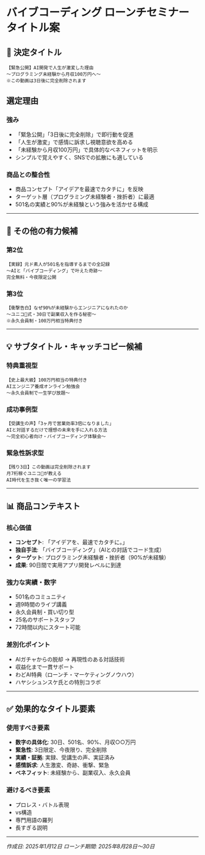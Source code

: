 # バイブコーディング ローンチセミナータイトル案

## 📌 決定タイトル

```
【緊急公開】AI開発で人生が激変した理由
〜プログラミング未経験から月収100万円へ〜
※この動画は3日後に完全削除されます
```

## 選定理由

### **強み**
- 「緊急公開」「3日後に完全削除」で即行動を促進
- 「人生が激変」で感情に訴求し視聴意欲を高める
- 「未経験から月収100万円」で具体的なベネフィットを明示
- シンプルで覚えやすく、SNSでの拡散にも適している

### **商品との整合性**
- 商品コンセプト「アイデアを最速でカタチに」を反映
- ターゲット層（プログラミング未経験者・挫折者）に最適
- 501名の実績と90%が未経験という強みを活かせる構成

---

## 🎯 その他の有力候補

### 第2位
```
【実録】元ド素人が501名を指導するまでの全記録
〜AIと「バイブコーディング」で叶えた奇跡〜
完全無料・今夜限定公開
```

### 第3位
```
【衝撃告白】なぜ90%が未経験からエンジニアになれたのか
〜ユニコ🦄式・30日で副業収入を作る秘密〜
※永久会員制・100万円相当特典付き
```

---

## 💡 サブタイトル・キャッチコピー候補

### 特典重視型
```
【史上最大級】100万円相当の特典付き
AIエンジニア養成オンライン勉強会
〜永久会員制で一生学び放題〜
```

### 成功事例型
```
【受講生の声】「3ヶ月で営業効率3倍になりました」
AIと対話するだけで理想の未来を手に入れる方法
〜完全初心者向け・バイブコーディング体験会〜
```

### 緊急性訴求型
```
【残り3日】この動画は完全削除されます
月7桁稼ぐユニコ🦄が教える
AI時代を生き抜く唯一の学習法
```

---

## 📊 商品コンテキスト

### 核心価値
- **コンセプト**: 「アイデアを、最速でカタチに。」
- **独自手法**: 「バイブコーディング」（AIとの対話でコード生成）
- **ターゲット**: プログラミング未経験者・挫折者（90%が未経験）
- **成果**: 90日間で実用アプリ開発レベルに到達

### 強力な実績・数字
- 501名のコミュニティ
- 週9時間のライブ講義
- 永久会員制・買い切り型
- 25名のサポートスタッフ
- 72時間以内にスタート可能

### 差別化ポイント
- AIガチャからの脱却 → 再現性のある対話技術
- 収益化まで一貫サポート
- わどAI特典（ローンチ・マーケティングノウハウ）
- ハヤシシュンスケ氏との特別コラボ

---

## ✅ 効果的なタイトル要素

### 使用すべき要素
- **数字の具体化**: 30日、501名、90%、月収○○万円
- **緊急性**: 3日限定、今夜限り、完全削除
- **実績・証拠**: 実録、受講生の声、実証済み
- **感情訴求**: 人生激変、奇跡、衝撃、緊急
- **ベネフィット**: 未経験から、副業収入、永久会員

### 避けるべき要素
- プロレス・バトル表現
- vs構造
- 専門用語の羅列
- 長すぎる説明

---

*作成日: 2025年1月12日*
*ローンチ期間: 2025年8月28日〜30日*